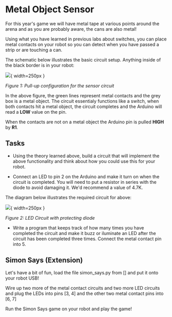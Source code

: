# Metal Object Sensor

For this year's game we will have metal tape at various points around the arena and as you are probably aware, the cans are also metal!

Using what you have learned in previous labs about switches, you can place metal contacts on your robot so you can detect when you have passed a strip or are touching a can.

The schematic below illustrates the basic circuit setup. Anything inside of the black border is in your robot:


![](img/schem.png){ width=250px }

*Figure 1: Pull-up configuration for the sensor circuit*

In the above figure, the green lines represent metal contacts and the grey box is a metal object. The circuit essentialy functions like a switch, when both contacts hit a metal object, the circuit completes and the Arduino will read a **LOW** value on the pin.

When the contacts are not on a metal object the Arduino pin is pulled **HIGH** by **R1**.

## Tasks

 - Using the theory learned above, build a circuit that will implement the above functionality and think about how you could use this for your robot.

 - Connect an LED to pin 2 on the Arduino and make it turn on when the circuit is completed. You will need to put a resistor in series with the diode to avoid damaging it. We'd recommend a value of 4.7K.

The diagram below illustrates the required circuit for above:

![](img/led-series.png){ width=250px }

*Figure 2: LED Circuit with protecting diode*

 - Write a program that keeps track of how many times you have completed the circuit and make it buzz or iluminate an LED after the circuit has been completed three times. Connect the metal contact pin into 5.

## Simon Says (Extension)
Let's have a bit of fun, load the file simon_says.py from [] and put it onto your robot USB!

Wire up two more of the metal contact circuits and two more LED circuits and plug the LEDs into pins [3, 4] and the other two metal contact pins into [6, 7]

Run the Simon Says game on your robot and play the game!
